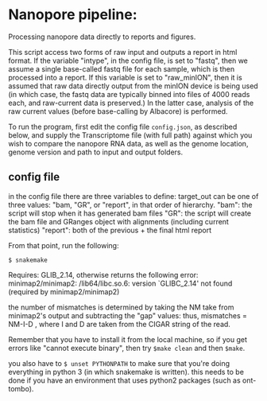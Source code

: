 # Nanopore pipeline:

Processing nanopore data directly to reports and figures.

This script access two forms of raw input and outputs a report in html format.
If the variable "intype", in the config file, is set to "fastq", then we assume a single base-called fastq file for each sample, which is then processed into a report. If this variable is set to "raw_minION", then it is assumed that raw data directly output from the minION device is being used (in which case, the fastq data are typically binned into files of 4000 reads each, and raw-current data is preserved.) In the latter case, analysis of the raw current values (before base-calling by Albacore) is performed.

To run the program, first edit the config file `config.json`, as described below, and supply the Transcriptome file (with full path) against which you wish to compare the nanopore RNA data, as well as the genome location, genome version and path to input and output folders.

## config file
in the config file there are three variables to define:
target_out can be one of three values: "bam, "GR", or "report", in that order of hierarchy.
"bam": the script will stop when it has generated bam files
"GR": the script will create the bam file and GRanges object with alignments (including current statistics)
"report": both of the previous + the final html report 

From that point, run the following:

`$ snakemake `  

Requires: GLIB_2.14, otherwise returns the following error:
minimap2/minimap2: /lib64/libc.so.6: version `GLIBC_2.14' not found (required by minimap2/minimap2)

the number of mismatches is determined by taking the NM take from minimap2's output and subtracting the "gap" values: thus, mismatches = NM-I-D  , where I and D are taken from the CIGAR string of the read.

Remember that you have to install it from the local machine, so if you get errors like "cannot execute binary", then try `$make clean` and then `$make`.

you also have to `$ unset PYTHONPATH` to make sure that you're doing everything in python 3 (in which snakemake is written). this needs to be done if you have an environment that uses python2 packages (such as ont-tombo).



